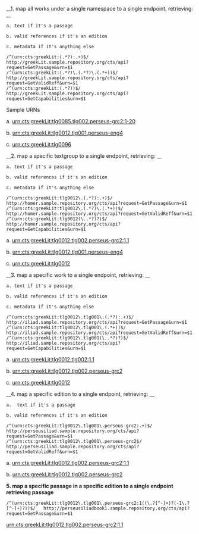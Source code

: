 
__1. map all works under a single namespace to a single endpoint, retrieving: __
   
    a. text if it's a passage
    
    b. valid references if it's an edition
    
    c. metadata if it's anything else

```
/^(urn:cts:greekLit:(.*?):.+)$/              http://greekLit.sample.repository.org/cts/api?request=GetPassage&urn=$1
/^(urn:cts:greekLit:(.*?)\.(.*?)\.(.*+))$/   http://greekLit.sample.repository.org/cts/api?request=GetValidReff&urn=$1
/^(urn:cts:greekLit:(.*?))$/                 http://greekLit.sample.repository.org/cts/api?request=GetCapabilities&urn=$1
```

Sample URNs

  a. [urn:cts:greekLit:tlg0085.tlg002.perseus-grc2:1-20](http://cts.perseids.org/api/cts?request=GetPassage&urn=urn:cts:greekLit:tlg0085.tlg002.perseus-grc2:1-20)

  b. [urn:cts:greekLit:tlg0012.tlg001.perseus-eng4](http://cts.perseids.org/api/cts?request=GetValidReff&urn=urn:cts:greekLit:tlg0012.tlg001.perseus-eng4)

  c. [urn:cts:greekLit:tlg0096](http://cts.perseids.org/api/cts?request=GetCapabilities&urn=urn:cts:greekLit:tlg0096)

__2. map a specific textgroup to a single endpoint, retrieving: __

    a. text if it's a passage

    b. valid references if it's an edition
    
    c. metadata if it's anything else

```
/^(urn:cts:greekLit:tlg0012\.(.*?):.+)$/       http://homer.sample.repository.org/cts/api?request=GetPassage&urn=$1
/^(urn:cts:greekLit:tlg0012\.(.*?)\.(.*+))$/   http://homer.sample.repository.org/cts/api?request=GetValidReff&urn=$1
/^(urn:cts:greekLit:tlg0012(\..*?)?)$/         http://homer.sample.repository.org/cts/api?request=GetCapabilities&urn=$1
```

  a. [urn:cts:greekLit:tlg0012.tlg002.perseus-grc2:1.1](http://cts.perseids.org/api/cts?request=GetPassage&urn=urn:cts:greekLit:tlg0012.tlg002.perseus-grc2:1.1)

  b. [urn:cts:greekLit:tlg0012.tlg001.perseus-eng4](http://cts.perseids.org/api/cts?request=GetValidReff&urn=urn:cts:greekLit:tlg0012.tlg001.perseus-eng4)

  c. [urn:cts:greekLit:tlg0012](http://cts.perseids.org/api/cts?request=GetCapabilities&urn=urn:cts:greekLit:tlg0012)

__3. map a specific work to a single endpoint, retrieving: __

    a. text if it's a passage
    
    b. valid references if it's an edition
    
    c. metadata if it's anything else

```
/^(urn:cts:greekLit:tlg0012\.tlg001\.(.*?):.+)$/   http://iliad.sample.repository.org/cts/api?request=GetPassage&urn=$1
/^(urn:cts:greekLit:tlg0012\.tlg001\.(.*+))$/      http://iliad.sample.repository.org/cts/api?request=GetValidReff&urn=$1
/^(urn:cts:greekLit:tlg0012\.tlg001(\..*?)?)$/     http://iliad.sample.repository.org/cts/api?request=GetCapabilities&urn=$1
```

  a. [urn:cts:greekLit:tlg0012.tlg002:1.1](http://cts.perseids.org/api/cts?request=GetPassage&urn=urn:cts:greekLit:tlg0012.tlg002:1.1)

  b. [urn:cts:greekLit:tlg0012.tlg002.perseus-grc2](http://cts.perseids.org/api/cts?request=GetValidReff&urn=urn:cts:greekLit:tlg0012.tlg002.perseus-grc2)

  c. [urn:cts:greekLit:tlg0012](http://cts.perseids.org/api/cts?request=GetCapabilities&urn=urn:cts:greekLit:tlg0012)


__4. map a specific edition to a single endpoint, retrieving: __
    
    a.  text if it's a passage
    
    b. valid references if it's an edition
  
  
```
/^(urn:cts:greekLit:tlg0012\.tlg001\.perseus-grc2:.+)$/   http://perseusiliad.sample.repository.org/cts/api?request=GetPassage&urn=$1
/^(urn:cts:greekLit:tlg0012\.tlg001\.perseus-grc2$/      http://perseusiliad.sample.repository.org/cts/api?request=GetValidReff&urn=$1
```

  a. [urn:cts:greekLit:tlg0012.tlg002.perseus-grc2:1.1](http://cts.perseids.org/api/cts?request=GetPassage&urn=urn:cts:greekLit:tlg0012.tlg002.perseus-grc2:1.1)

  b. [urn:cts:greekLit:tlg0012.tlg002.perseus-grc2](http://cts.perseids.org/api/cts?request=GetValidReff&urn=urn:cts:greekLit:tlg0012.tlg002.perseus-grc2)


__5. map a specific passage in a specific edition to a single endpoint retrieving passage__

```
/^(urn:cts:greekLit:tlg0012\.tlg001\.perseus-grc2:1((\.?[^-]+)?(-1\.?[^-]+)?))$/   http://perseusiliadbook1.sample.repository.org/cts/api?request=GetPassage&urn=$1
```

[urn:cts:greekLit:tlg0012.tlg002.perseus-grc2:1.1](http://cts.perseids.org/api/cts?request=GetPassage&urn=urn:cts:greekLit:tlg0012.tlg002.perseus-grc2:1.1)

